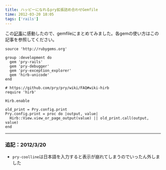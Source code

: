 ```yaml
---
title: ハッピーになれるpry拡張詰め合わせGemfile
time: 2012-03-20 18:05
tags: ['rails']
---
```


この[記事](http://blog.kiftwi.net/2012/03/20/summary-of-pry-plugins/)に感動したので、gemfileにまとめてみました。各gemの使い方はこの記事を参照してください。

```ruby:Gemfile
source 'http://rubygems.org'

group :development do
  gem 'pry-rails'
  gem 'pry-debugger'
  gem 'pry-exception_explorer'
  gem 'hirb-unicode'
end
```

```ruby:.pryrc
# https://github.com/pry/pry/wiki/FAQ#wiki-hirb
require 'hirb'

Hirb.enable

old_print = Pry.config.print
Pry.config.print = proc do |output, value|
  Hirb::View.view_or_page_output(value) || old_print.call(output, value)
end
```

---
### 追記：2012/3/20

- `pry-coolline`は日本語を入力すると表示が崩れてしまうのでいったん外しました

